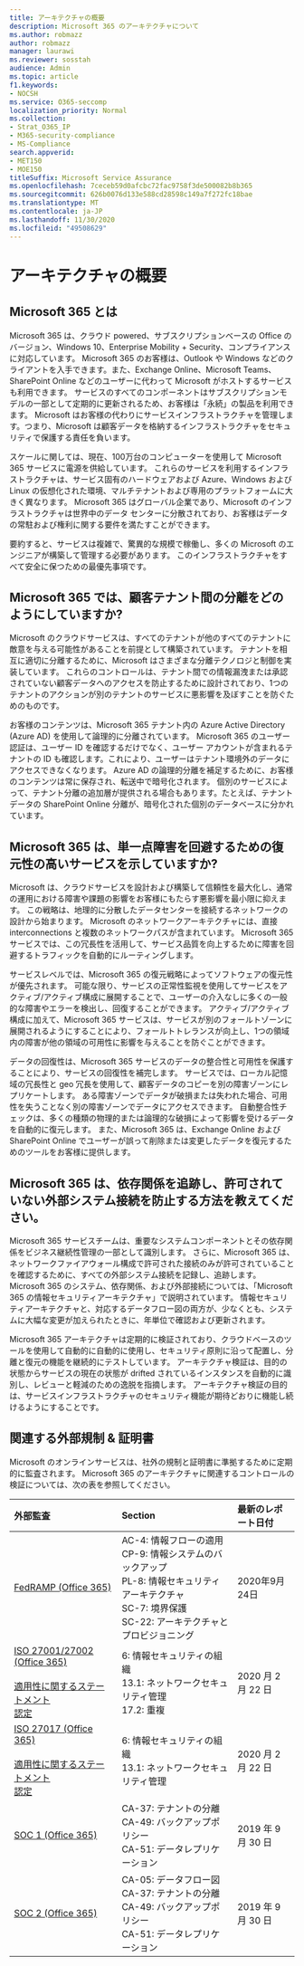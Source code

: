 ```yaml
---
title: アーキテクチャの概要
description: Microsoft 365 のアーキテクチャについて
ms.author: robmazz
author: robmazz
manager: laurawi
ms.reviewer: sosstah
audience: Admin
ms.topic: article
f1.keywords:
- NOCSH
ms.service: O365-seccomp
localization_priority: Normal
ms.collection:
- Strat_O365_IP
- M365-security-compliance
- MS-Compliance
search.appverid:
- MET150
- MOE150
titleSuffix: Microsoft Service Assurance
ms.openlocfilehash: 7ceceb59d0afcbc72fac9758f3de500082b8b365
ms.sourcegitcommit: 626b0076d133e588cd28598c149a7f272fc18bae
ms.translationtype: MT
ms.contentlocale: ja-JP
ms.lasthandoff: 11/30/2020
ms.locfileid: "49508629"
---
```

# <a name="architecture-overview"></a>アーキテクチャの概要

## <a name="what-is-microsoft-365"></a>Microsoft 365 とは

Microsoft 365 は、クラウド powered、サブスクリプションベースの Office のバージョン、Windows 10、Enterprise Mobility + Security、コンプライアンスに対応しています。 Microsoft 365 のお客様は、Outlook や Windows などのクライアントを入手できます。また、Exchange Online、Microsoft Teams、SharePoint Online などのユーザーに代わって Microsoft がホストするサービスも利用できます。 サービスのすべてのコンポーネントはサブスクリプションモデルの一部として定期的に更新されるため、お客様は「永続」の製品を利用できます。 Microsoft はお客様の代わりにサービスインフラストラクチャを管理します。つまり、Microsoft は顧客データを格納するインフラストラクチャをセキュリティで保護する責任を負います。

スケールに関しては、現在、100万台のコンピューターを使用して Microsoft 365 サービスに電源を供給しています。 これらのサービスを利用するインフラストラクチャは、サービス固有のハードウェアおよび Azure、Windows および Linux の仮想化された環境、マルチテナントおよび専用のプラットフォームに大きく異なります。 Microsoft 365 はグローバル企業であり、Microsoft のインフラストラクチャは世界中のデータ センターに分散されており、お客様はデータの常駐および権利に関する要件を満たすことができます。

要約すると、サービスは複雑で、驚異的な規模で稼働し、多くの Microsoft のエンジニアが構築して管理する必要があります。 このインフラストラクチャをすべて安全に保つための最優先事項です。

## <a name="how-does-microsoft-365-ensure-isolation-between-customer-tenants"></a>Microsoft 365 では、顧客テナント間の分離をどのようにしていますか?

Microsoft のクラウドサービスは、すべてのテナントが他のすべてのテナントに敵意を与える可能性があることを前提として構築されています。 テナントを相互に適切に分離するために、Microsoft はさまざまな分離テクノロジと制御を実装しています。 これらのコントロールは、テナント間での情報漏洩または承認されていない顧客データへのアクセスを防止するために設計されており、1つのテナントのアクションが別のテナントのサービスに悪影響を及ぼすことを防ぐためのものです。

お客様のコンテンツは、Microsoft 365 テナント内の Azure Active Directory (Azure AD) を使用して論理的に分離されています。 Microsoft 365 のユーザー認証は、ユーザー ID を確認するだけでなく、ユーザー アカウントが含まれるテナントの ID も確認します。これにより、ユーザーはテナント環境外のデータにアクセスできなくなります。 Azure AD の論理的分離を補足するために、お客様のコンテンツは常に保存され、転送中で暗号化されます。 個別のサービスによって、テナント分離の追加層が提供される場合もあります。たとえば、テナントデータの SharePoint Online 分離が、暗号化された個別のデータベースに分かれています。

## <a name="how-does-microsoft-365-engineer-resilient-services-that-avoid-single-points-of-failure"></a>Microsoft 365 は、単一点障害を回避するための復元性の高いサービスを示していますか?

Microsoft は、クラウドサービスを設計および構築して信頼性を最大化し、通常の運用における障害や課題の影響をお客様にもたらす悪影響を最小限に抑えます。 この戦略は、地理的に分散したデータセンターを接続するネットワークの設計から始まります。 Microsoft のネットワークアーキテクチャには、直接 interconnections と複数のネットワークパスが含まれています。 Microsoft 365 サービスでは、この冗長性を活用して、サービス品質を向上するために障害を回避するトラフィックを自動的にルーティングします。

サービスレベルでは、Microsoft 365 の復元戦略によってソフトウェアの復元性が優先されます。 可能な限り、サービスの正常性監視を使用してサービスをアクティブ/アクティブ構成に展開することで、ユーザーの介入なしに多くの一般的な障害やエラーを検出し、回復することができます。 アクティブ/アクティブ構成に加えて、Microsoft 365 サービスは、サービスが別のフォールトゾーンに展開されるようにすることにより、フォールトトレランスが向上し、1つの領域内の障害が他の領域の可用性に影響を与えることを防ぐことができます。

データの回復性は、Microsoft 365 サービスのデータの整合性と可用性を保護することにより、サービスの回復性を補完します。 サービスでは、ローカル記憶域の冗長性と geo 冗長を使用して、顧客データのコピーを別の障害ゾーンにレプリケートします。 ある障害ゾーンでデータが破損または失われた場合、可用性を失うことなく別の障害ゾーンでデータにアクセスできます。 自動整合性チェックは、多くの種類の物理的または論理的な破損によって影響を受けるデータを自動的に復元します。 また、Microsoft 365 は、Exchange Online および SharePoint Online でユーザーが誤って削除または変更したデータを復元するためのツールをお客様に提供します。

## <a name="how-does-microsoft-365-track-dependencies-and-prevent-unauthorized-external-system-connections"></a>Microsoft 365 は、依存関係を追跡し、許可されていない外部システム接続を防止する方法を教えてください。

Microsoft 365 サービスチームは、重要なシステムコンポーネントとその依存関係をビジネス継続性管理の一部として識別します。 さらに、Microsoft 365 は、ネットワークファイアウォール構成で許可された接続のみが許可されていることを確認するために、すべての外部システム接続を記録し、追跡します。 Microsoft 365 のシステム、依存関係、および外部接続については、「Microsoft 365 の情報セキュリティアーキテクチャ」で説明されています。 情報セキュリティアーキテクチャと、対応するデータフロー図の両方が、少なくとも、システムに大幅な変更が加えられたときに、年単位で確認および更新されます。

Microsoft 365 アーキテクチャは定期的に検証されており、クラウドベースのツールを使用して自動的に自動的に使用し、セキュリティ原則に沿って配置し、分離と復元の機能を継続的にテストしています。 アーキテクチャ検証は、目的の状態からサービスの現在の状態が drifted されているインスタンスを自動的に識別し、レビューと軽減のための逸脱を指摘します。 アーキテクチャ検証の目的は、サービスインフラストラクチャのセキュリティ機能が期待どおりに機能し続けるようにすることです。

## <a name="related-external-regulations--certifications"></a>関連する外部規制 & 証明書

Microsoft のオンラインサービスは、社外の規制と証明書に準拠するために定期的に監査されます。 Microsoft 365 のアーキテクチャに関連するコントロールの検証については、次の表を参照してください。

| **外部監査** | **Section** | **最新のレポート日付** |
|:--------------------|:------------|:-----------------------|
| [FedRAMP (Office 365)](https://compliance.microsoft.com/compliancemanager) | AC-4: 情報フローの適用 <br> CP-9: 情報システムのバックアップ <br> PL-8: 情報セキュリティアーキテクチャ <br> SC-7: 境界保護 <br> SC-22: アーキテクチャとプロビジョニング | 2020年9月24日 |
| [ISO 27001/27002 (Office 365)](https://servicetrust.microsoft.com/ViewPage/MSComplianceGuideV3?command=Download&downloadType=Document&downloadId=d7864d4f-e053-4cc4-a964-fa526d07c3be&tab=7027ead0-3d6b-11e9-b9e1-290b1eb4cdeb&docTab=7027ead0-3d6b-11e9-b9e1-290b1eb4cdeb_ISO_Reports) <br><br> [適用性に関するステートメント](https://servicetrust.microsoft.com/ViewPage/MSComplianceGuide?command=Download&downloadType=Document&downloadId=8ee1e46b-2ada-4e7b-bb7d-4c55a8cb6fcd&docTab=4ce99610-c9c0-11e7-8c2c-f908a777fa4d_ISO_Reports) <br> [認定](https://servicetrust.microsoft.com/ViewPage/MSComplianceGuideV3?command=Download&downloadType=Document&downloadId=1e84a14a-2468-45ac-9412-5e53250d57ec&tab=7027ead0-3d6b-11e9-b9e1-290b1eb4cdeb&docTab=7027ead0-3d6b-11e9-b9e1-290b1eb4cdeb_ISO_Reports) | 6: 情報セキュリティの組織 <br> 13.1: ネットワークセキュリティ管理 <br> 17.2: 重複 | 2020 月 2 月 22 日 |
| [ISO 27017 (Office 365)](https://servicetrust.microsoft.com/ViewPage/MSComplianceGuideV3?command=Download&downloadType=Document&downloadId=d7864d4f-e053-4cc4-a964-fa526d07c3be&tab=7027ead0-3d6b-11e9-b9e1-290b1eb4cdeb&docTab=7027ead0-3d6b-11e9-b9e1-290b1eb4cdeb_ISO_Reports) <br><br> [適用性に関するステートメント](https://servicetrust.microsoft.com/ViewPage/MSComplianceGuide?command=Download&downloadType=Document&downloadId=8ee1e46b-2ada-4e7b-bb7d-4c55a8cb6fcd&docTab=4ce99610-c9c0-11e7-8c2c-f908a777fa4d_ISO_Reports) <br> [認定](https://servicetrust.microsoft.com/ViewPage/MSComplianceGuideV3?command=Download&downloadType=Document&downloadId=70de0999-5451-43a3-9ef4-761e8fbfb1a3&tab=7027ead0-3d6b-11e9-b9e1-290b1eb4cdeb&docTab=7027ead0-3d6b-11e9-b9e1-290b1eb4cdeb_ISO_Reports) | 6: 情報セキュリティの組織 <br> 13.1: ネットワークセキュリティ管理 | 2020 月 2 月 22 日 |
| [SOC 1 (Office 365)](https://servicetrust.microsoft.com/ViewPage/MSComplianceGuideV3?command=Download&downloadType=Document&downloadId=b07c0f7b-6bd5-4544-8255-7a5f14bf914a&tab=7027ead0-3d6b-11e9-b9e1-290b1eb4cdeb&docTab=7027ead0-3d6b-11e9-b9e1-290b1eb4cdeb_SOC_/_SSAE_16_Reports) | CA-37: テナントの分離 <br> CA-49: バックアップポリシー <br> CA-51: データレプリケーション | 2019 年 9 月 30 日 |
| [SOC 2 (Office 365)](https://servicetrust.microsoft.com/ViewPage/MSComplianceGuideV3?command=Download&downloadType=Document&downloadId=fa062990-e758-4ddc-ace3-7fb21a301d09&tab=7027ead0-3d6b-11e9-b9e1-290b1eb4cdeb&docTab=7027ead0-3d6b-11e9-b9e1-290b1eb4cdeb_SOC_/_SSAE_16_Rep-11e9-b9e1-290b1eb4cdeb_SOC_/_SSAE_16_Reports) | CA-05: データフロー図 <br> CA-37: テナントの分離 <br> CA-49: バックアップポリシー <br> CA-51: データレプリケーション | 2019 年 9 月 30 日 |